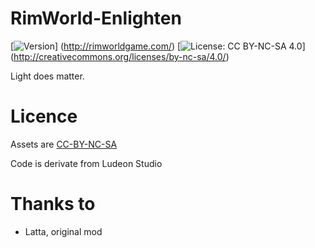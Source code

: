# RimWorld-Enlighten

[![Version](https://img.shields.io/badge/Rimworld-A16-green.svg)]
(http://rimworldgame.com/)
[![License: CC BY-NC-SA 4.0](https://img.shields.io/badge/License-CC%20BY--NC--SA%204.0-blue.svg)]
(http://creativecommons.org/licenses/by-nc-sa/4.0/)

Light does matter. 

# Licence
Assets are [CC-BY-NC-SA](https://creativecommons.org/licenses/by-nc-sa/4.0/)

Code is derivate from Ludeon Studio

# Thanks to
- Latta, original mod
